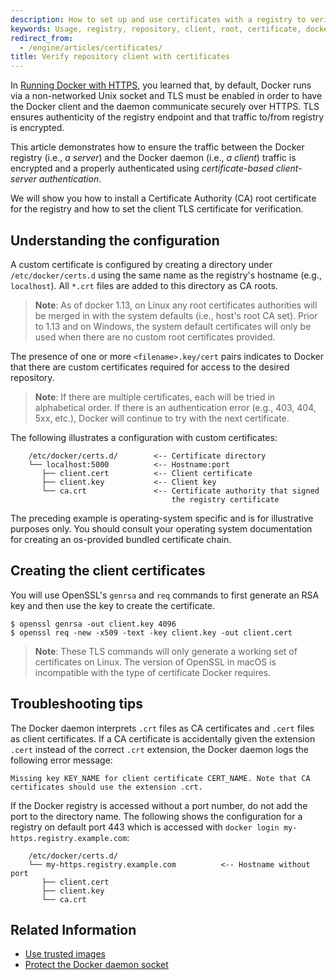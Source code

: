 ```yaml
---
description: How to set up and use certificates with a registry to verify access
keywords: Usage, registry, repository, client, root, certificate, docker, apache, ssl, tls, documentation, examples, articles, tutorials
redirect_from:
  - /engine/articles/certificates/
title: Verify repository client with certificates
---
```

In [Running Docker with HTTPS](https.md), you learned that, by default, Docker runs via a non-networked Unix socket and TLS must be enabled in order to have the Docker client and the daemon communicate securely over HTTPS. TLS ensures authenticity of the registry endpoint and that traffic to/from registry is encrypted.

This article demonstrates how to ensure the traffic between the Docker registry (i.e., *a server*) and the Docker daemon (i.e., *a client*) traffic is encrypted and a properly authenticated using *certificate-based client-server authentication*.

We will show you how to install a Certificate Authority (CA) root certificate for the registry and how to set the client TLS certificate for verification.

## Understanding the configuration

A custom certificate is configured by creating a directory under `/etc/docker/certs.d` using the same name as the registry's hostname (e.g., `localhost`). All `*.crt` files are added to this directory as CA roots.

> **Note**: As of docker 1.13, on Linux any root certificates authorities will be merged in with the system defaults (i.e., host's root CA set). Prior to 1.13 and on Windows, the system default certificates will only be used when there are no custom root certificates provided.

The presence of one or more `<filename>.key/cert` pairs indicates to Docker that there are custom certificates required for access to the desired repository.

> **Note**: If there are multiple certificates, each will be tried in alphabetical order. If there is an authentication error (e.g., 403, 404, 5xx, etc.), Docker will continue to try with the next certificate.

The following illustrates a configuration with custom certificates:

        /etc/docker/certs.d/        <-- Certificate directory
        └── localhost:5000          <-- Hostname:port
           ├── client.cert          <-- Client certificate
           ├── client.key           <-- Client key
           └── ca.crt               <-- Certificate authority that signed
                                        the registry certificate
    

The preceding example is operating-system specific and is for illustrative purposes only. You should consult your operating system documentation for creating an os-provided bundled certificate chain.

## Creating the client certificates

You will use OpenSSL's `genrsa` and `req` commands to first generate an RSA key and then use the key to create the certificate.

    $ openssl genrsa -out client.key 4096
    $ openssl req -new -x509 -text -key client.key -out client.cert
    

> **Note**: These TLS commands will only generate a working set of certificates on Linux. The version of OpenSSL in macOS is incompatible with the type of certificate Docker requires.

## Troubleshooting tips

The Docker daemon interprets `.crt` files as CA certificates and `.cert` files as client certificates. If a CA certificate is accidentally given the extension `.cert` instead of the correct `.crt` extension, the Docker daemon logs the following error message:

    Missing key KEY_NAME for client certificate CERT_NAME. Note that CA certificates should use the extension .crt.
    

If the Docker registry is accessed without a port number, do not add the port to the directory name. The following shows the configuration for a registry on default port 443 which is accessed with `docker login my-https.registry.example.com`:

        /etc/docker/certs.d/
        └── my-https.registry.example.com          <-- Hostname without port
           ├── client.cert
           ├── client.key
           └── ca.crt
    

## Related Information

* [Use trusted images](index.md)
* [Protect the Docker daemon socket](https.md)